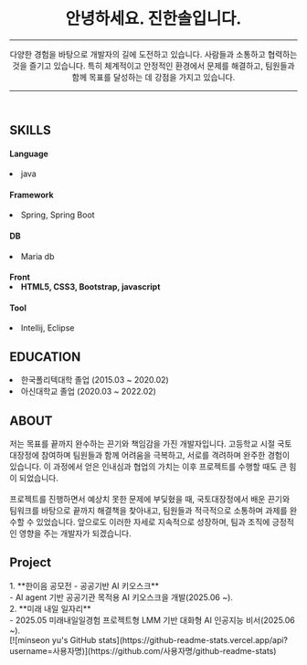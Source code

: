<!DOCTYPE html>
<html lang="en">
<head>
    <meta charset="UTF-8">
    <meta name="viewport" content="width=device-width, initial-scale=1.0">
</head>
<body>
    <header id="header">
  <!-- 이력서 헤더 : 이름과 타이틀 작성 -->
  <h1>안녕하세요. 진한솔입니다.</h1>
  <hr>
  다양한 경험을 바탕으로 개발자의 길에 도전하고 있습니다. 사람들과 소통하고 협력하는 것을 즐기고 있습니다.
  특히 체계적이고 안정적인 환경에서 문제를 해결하고, 팀원들과 함께 목표를 달성하는 데 강점을 가지고 있습니다.
  <hr>
</header>

<main>
  <article id="mainLeft">
    <section>
      <h2>SKILLS</h2>
      <h4>Language</h4>
        <li>java</li>
      <h4>Framework</h5>
        <li>Spring, Spring Boot</li>
      <h4>DB</h4>
        <li>Maria db</li>
      <h4>Front</4>
        <li>HTML5, CSS3, Bootstrap, javascript</li>
      <h4>Tool</h4>
        <li>Intellij, Eclipse</li>  
     </section>
     <section>
      <h2>EDUCATION</h2>
      <li>한국폴리텍대학 졸업 (2015.03 ~ 2020.02)</li>
      <li>아신대학교 졸업 (2020.03 ~ 2022.02)</li>
    </section>            
  </article>
  <article id="mainRight">
    <section>
     <h2>ABOUT</h2>
     저는 목표를 끝까지 완수하는 끈기와 책임감을 가진 개발자입니다. 고등학교 시절 국토대장정에 참여하며 팀원들과 함께 어려움을 극복하고, 서로를 격려하며 완주한 경험이 있습니다. 이 과정에서 얻은 인내심과 협업의 가치는 이후 프로젝트를 수행할 때도 큰 힘이 되었습니다.</br></br>
     프로젝트를 진행하면서 예상치 못한 문제에 부딪혔을 때, 국토대장정에서 배운 끈기와 팀워크를 바탕으로 끝까지 해결책을 찾아내고, 팀원들과 적극적으로 소통하며 과제를 완수할 수 있었습니다. 앞으로도 이러한 자세로 지속적으로 성장하며, 팀과 조직에 긍정적인 영향을 주는 개발자가 되겠습니다.
    </section>
    <section>
     <h2>Project</h2>
         1. **한이음 공모전 - 공공기반 AI 키오스크**</br>
       - AI agent 기반 공공기관 목적용 AI 키오스크을 개발(2025.06 ~).
        </br>
         2. **미래 내일 일자리**</br>
       - 2025.05 미래내일일경험 프로젝트형 LMM 기반 대화형 AI 인공지능 비서(2025.06 ~).
    </section>
  </article>
  [![minseon yu's GitHub stats](https://github-readme-stats.vercel.app/api?username=사용자명)](https://github.com/사용자명/github-readme-stats)
</main>
</body>
</html>
